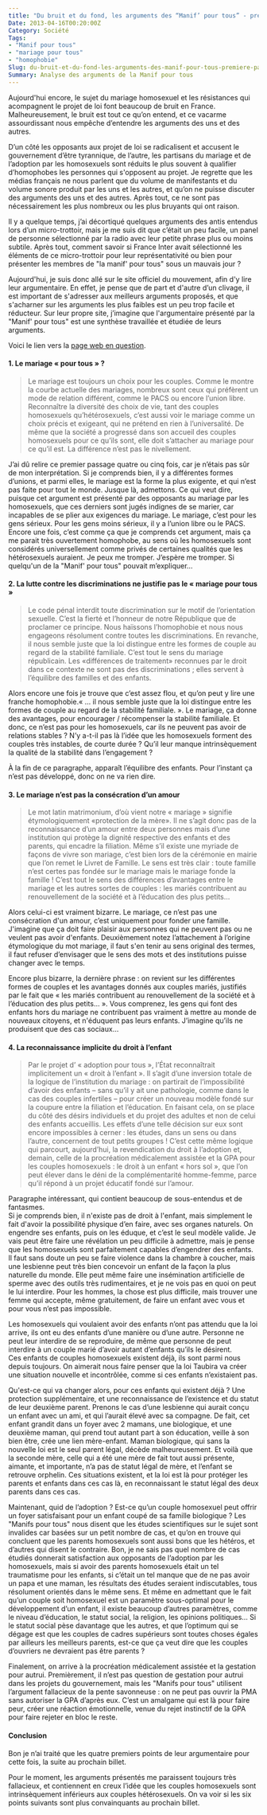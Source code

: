 ```yaml
---
title: "Du bruit et du fond, les arguments des “Manif’ pour tous” - première partie"
Date: 2013-04-16T00:20:00Z
Category: Société
Tags: 
- "Manif pour tous"
- "mariage pour tous"
- "homophobie"
Slug: du-bruit-et-du-fond-les-arguments-des-manif-pour-tous-premiere-partie
Summary: Analyse des arguments de la Manif pour tous
---
```



Aujourd'hui encore, le sujet du mariage homosexuel et les résistances qui acompagnent le projet de loi font beaucoup de bruit en France. Malheureusement, le bruit est tout ce qu’on entend, et ce vacarme assourdissant nous empêche d’entendre les arguments des uns et des autres.

D’un côté les opposants aux projet de loi se radicalisent et accusent le gouvernement d’être tyrannique, de l’autre, les partisans du mariage et de l’adoption par les homosexuels sont réduits le plus souvent à qualifier d’homophobes les personnes qui s'opposent au projet.
Je regrette que les médias français ne nous parlent que du volume de manifestants et du volume sonore produit par les uns et les autres, et qu’on ne puisse discuter des arguments des uns et des autres. Après tout, ce ne sont pas nécessairement les plus nombreux ou les plus bruyants qui ont raison.

Il y a quelque temps, j’ai décortiqué quelques arguments des antis entendus lors d’un micro-trottoir, mais je me suis dit que c’était un peu facile, un panel de personne sélectionné par la radio avec leur petite phrase plus ou moins subtile. Après tout, comment savoir si France Inter avait sélectionné les éléments de ce micro-trottoir pour leur représentativité ou bien pour présenter les membres de "la manif' pour tous" sous un mauvais jour ?

Aujourd'hui, je suis donc allé sur le site officiel du mouvement, afin d'y lire leur argumentaire. En effet, je pense que de part et d'autre d’un clivage, il est important de s'adresser aux meilleurs arguments proposés, et que s'acharner sur les arguments les plus faibles est un peu trop facile et réducteur. Sur leur propre site, j’imagine que l'argumentaire présenté par la "Manif' pour tous" est une synthèse travaillée et étudiée de leurs arguments.

Voici le lien vers la <a href="http://www.lamanifpourtous.fr/index.php/widgetkit/comprendre-l-essentiel">page web en question</a>.

#### 1. Le mariage « pour tous » ?
> Le mariage est toujours un choix pour les couples. Comme le montre la courbe actuelle des mariages, nombreux sont ceux qui préfèrent un mode de relation différent, comme le PACS ou encore l’union libre. Reconnaître la diversité des choix de vie, tant des couples homosexuels qu’hétérosexuels, c’est aussi voir le mariage comme un choix précis et exigeant, qui ne prétend en rien à l’universalité. De même que la société a progressé dans son accueil des couples homosexuels pour ce qu’ils sont, elle doit s’attacher au mariage pour ce qu’il est. La différence n’est pas le nivellement.

J’ai dû relire ce premier passage quatre ou cinq fois, car je n’étais pas sûr de mon interprétation. Si je comprends bien, il y a différentes formes d’unions, et parmi elles, le mariage est la forme la plus exigente, et qui n’est pas faite pour tout le monde. Jusque là, admettons. Ce qui veut dire, puisque cet argument est présenté par des opposants au mariage par les homosexuels, que ces derniers sont jugés indignes de se marier, car incapables de se plier aux exigences du mariage. Le mariage, c’est pour les gens sérieux. Pour les gens moins sérieux, il y a l’union libre ou le PACS. Encore une fois, c’est comme ça que je comprends cet argument, mais ça me parait très ouvertement homophobe, au sens où les homosexuels sont considérés universellement comme privés de certaines qualités que les hétérosexuels auraient. Je peux me tromper. J’espère me tromper. Si quelqu'un de la "Manif' pour tous" pouvait m’expliquer…

#### 2. La lutte contre les discriminations ne justifie pas le « mariage pour tous »
> Le code pénal interdit toute discrimination sur le motif de l’orientation sexuelle. C’est la fierté et l’honneur de notre République que de proclamer ce principe. Nous haïssons l’homophobie et nous nous engageons résolument contre toutes les discriminations. En revanche, il nous semble juste que la loi distingue entre les formes de couple au regard de la stabilité familiale. C’est tout le sens du mariage républicain. Les «différences de traitement» reconnues par le droit dans ce contexte ne sont pas des discriminations ; elles servent à l’équilibre des familles et des enfants.

Alors encore une fois je trouve que c’est assez flou, et qu’on peut y lire une franche homophobie.« … il nous semble juste que la loi distingue entre les formes de couple au regard de la stabilité familiale. ». Le mariage, ça donne des avantages, pour encourager / récompenser la stabilité familiale. Et donc, ce n’est pas pour les homosexuels, car ils ne peuvent pas avoir de relations stables ? N’y a-t-il pas là l’idée que les homosexuels forment des couples très instables, de courte durée ? Qu’il leur manque intrinsèquement la qualité de la stabilité dans l’engagement ?

À la fin de ce paragraphe, apparaît l’équilibre des enfants. Pour l’instant ça n’est pas développé, donc on ne va rien dire.

#### 3. Le mariage n’est pas la consécration d’un amour
> Le mot latin matrimonium, d’où vient notre « mariage » signifie étymologiquement «protection de la mère». Il ne s’agit donc pas de la reconnaissance d’un amour entre deux personnes mais d’une institution qui protège la dignité respective des enfants et des parents, qui encadre la filiation. Même s’il existe une myriade de façons de vivre son mariage, c’est bien lors de la cérémonie en mairie que l’on remet le Livret de Famille. Le sens est très clair : toute famille n’est certes pas fondée sur le mariage mais le mariage fonde la famille ! C’est tout le sens des différences d’avantages entre le mariage et les autres sortes de couples : les mariés contribuent au renouvellement de la société et à l’éducation des plus petits…

Alors celui-ci est vraiment bizarre. Le mariage, ce n’est pas une consécration d'un amour, c’est uniquement pour fonder une famille. J'imagine que ça doit faire plaisir aux personnes qui ne peuvent pas ou ne veulent pas avoir d'enfants. Deuxièmement notez l’attachement à l’origine étymologique du mot mariage, il faut s'en tenir au sens original des termes, il faut refuser d’envisager que le sens des mots et des institutions puisse changer avec le temps.

Encore plus bizarre, la dernière phrase : on revient sur les différentes formes de couples et les avantages donnés aux couples mariés, justifiés par le fait que « les mariés contribuent au renouvellement de la société et à l’éducation des plus petits… ». Vous comprenez, les gens qui font des enfants hors du mariage ne contribuent pas vraiment à mettre au monde de nouveaux citoyens, et n'éduquent pas leurs enfants. J’imagine qu’ils ne produisent que des cas sociaux…

#### 4. La reconnaissance implicite du droit à l’enfant
> Par le projet d’ « adoption pour tous », l’État reconnaîtrait implicitement un « droit à l’enfant ». Il s’agit d’une inversion totale de la logique de l’institution du mariage : on partirait de l’impossibilité d’avoir des enfants – sans qu’il y ait une pathologie, comme dans le cas des couples infertiles – pour créer un nouveau modèle fondé sur la coupure entre la filiation et l’éducation. En faisant cela, on se place du côté des désirs individuels et du projet des adultes et non de celui des enfants accueillis. Les effets d’une telle décision sur eux sont encore impossibles à cerner : les études, dans un sens ou dans l’autre, concernent de tout petits groupes ! C’est cette même logique qui parcourt, aujourd’hui, la revendication du droit à l’adoption et, demain, celle de la procréation médicalement assistée et la GPA pour les couples homosexuels : le droit à un enfant « hors sol », que l’on peut élever dans le déni de la complémentarité homme-femme, parce qu’il répond à un projet éducatif fondé sur l’amour.

Paragraphe intéressant, qui contient beaucoup de sous-entendus et de fantasmes.  
Si je comprends bien, il n'existe pas de droit à l'enfant, mais simplement le fait d'avoir la possibilité physique d’en faire, avec ses organes naturels. On engendre ses enfants, puis on les éduque, et c’est le seul modèle valide. Je vais peut être faire une révélation un peu difficile à admettre, mais je pense que les homosexuels sont parfaitement capables d’engendrer des enfants. Il faut sans doute un peu se faire violence dans la chambre à coucher, mais une lesbienne peut très bien concevoir un enfant de la façon la plus naturelle du monde. Elle peut même faire une insémination artificielle de sperme avec des outils très rudimentaires, et je ne vois pas en quoi on peut le lui interdire. Pour les hommes, la chose est plus difficile, mais trouver une femme qui accepte, même gratuitement, de faire un enfant avec vous et pour vous n’est pas impossible.

Les homosexuels qui voulaient avoir des enfants n’ont pas attendu que la loi arrive, ils ont eu des enfants d’une manière ou d’une autre. Personne ne peut leur interdire de se reproduire, de même que personne de peut interdire à un couple marié d’avoir autant d’enfants qu’ils le désirent.  
Ces enfants de couples homosexuels existent déjà, ils sont parmi nous depuis toujours. On aimerait nous faire penser que la loi Taubira va créer une situation nouvelle et incontrôlée, comme si ces enfants n’existaient pas.

Qu'est-ce qui va changer alors, pour ces enfants qui existent déjà ? Une protection supplémentaire, et une reconnaissance de l’existence et du statut de leur deuxième parent. Prenons le cas d’une lesbienne qui aurait conçu un enfant avec un ami, et qui l’aurait élevé avec sa compagne. De fait, cet enfant grandit dans un foyer avec 2 mamans, une biologique, et une deuxième maman, qui prend tout autant part à son éducation, veille à son bien être, crée une lien mère-enfant. Maman biologique, qui sans la nouvelle loi est le seul parent légal, décède malheureusement. Et voilà que la seconde mère, celle qui a été une mère de fait tout aussi présente, aimante, et importante, n’a pas de statut légal de mère, et l’enfant se retrouve orphelin. Ces situations existent, et la loi est là pour protéger les parents et enfants dans ces cas là, en reconnaissant le statut légal des deux parents dans ces cas.

Maintenant, quid de l’adoption ? Est-ce qu’un couple homosexuel peut offrir un foyer satisfaisant pour un enfant coupé de sa famille biologique ? Les "Manifs pour tous" nous disent que les études scientifiques sur le sujet sont invalides car basées sur un petit nombre de cas, et qu’on en trouve qui concluent que les parents homosexuels sont aussi bons que les hétéros, et d’autres qui disent le contraire. Bon, je ne sais pas quel nombre de cas étudiés donnerait satisfaction aux opposants de l’adoption par les homosexuels, mais si avoir des parents homosexuels était un tel traumatisme pour les enfants, si c’était un tel manque que de ne pas avoir un papa et une maman, les résultats des études seraient indiscutables, tous résolument orientés dans le même sens. Et même en admettant que le fait qu’un couple soit homosexuel est un paramètre sous-optimal pour le développement d’un enfant, il existe beaucoup d’autres paramètres, comme le niveau d’éducation, le statut social, la religion, les opinions politiques… Si le statut social pèse davantage que les autres, et que l’optimum qui se dégage est que les couples de cadres supérieurs sont toutes choses égales par ailleurs les meilleurs parents, est-ce que ça veut dire que les couples d’ouvriers ne devraient pas être parents ?

Finalement, on arrive à la procréation médicalement assistée et la gestation pour autrui. Premièrement, il n’est pas question de gestation pour autrui dans les projets du gouvernement, mais les "Manifs pour tous" utilisent l’argument fallacieux de la pente savonneuse : on ne peut pas ouvrir la PMA sans autoriser la GPA d’après eux. C’est un amalgame qui est là pour faire peur, créer une réaction émotionnelle, venue du rejet instinctif de la GPA pour faire rejeter en bloc le reste.

#### Conclusion
Bon je n’ai traité que les quatre premiers points de leur argumentaire pour cette fois, la suite au prochain billet.

Pour le moment, les arguments présentés me paraissent toujours très fallacieux, et contiennent en creux l’idée que les couples homosexuels sont intrinsèquement inférieurs aux couples hétérosexuels.
On va voir si les six points suivants sont plus convainquants au prochain billet.

